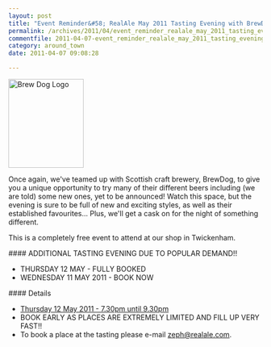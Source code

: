 ```yaml
---
layout: post
title: "Event Reminder&#58; RealAle May 2011 Tasting Evening with BrewDog"
permalink: /archives/2011/04/event_reminder_realale_may_2011_tasting_evening_wi.html
commentfile: 2011-04-07-event_reminder_realale_may_2011_tasting_evening_wi
category: around_town
date: 2011-04-07 09:08:28

---
```


<a href="/assets/images/2011/brew_dog_logo.gif" title="See larger version of - Brew Dog Logo"><img src="/assets/images/2011/brew_dog_logo_thumb.gif" width="149" height="176" alt="Brew Dog Logo" class="right" /></a>

Once again, we've teamed up with Scottish craft brewery, BrewDog, to give you a unique opportunity to try many of their different beers including (we are told) some new ones, yet to be announced! Watch this space, but the evening is sure to be full of new and exciting styles, as well as their established favourites... Plus, we'll get a cask on for the night of something different.

This is a completely free event to attend at our shop in Twickenham.

<div markdown="1" class="box">
#### ADDITIONAL TASTING EVENING DUE TO POPULAR DEMAND!!

-   THURSDAY 12 MAY - FULLY BOOKED
-   WEDNESDAY 11 MAY 2011 - BOOK NOW

</div>
#### Details

-   [Thursday 12 May 2011 - 7.30pm until 9.30pm](https://stmargarets.london/event/event/200705142752)
-   BOOK EARLY AS PLACES ARE EXTREMELY LIMITED AND FILL UP VERY FAST!!
-   To book a place at the tasting please e-mail <zeph@realale.com>.
